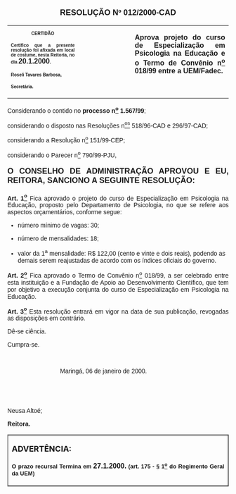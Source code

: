 <BODY>

<B><FONT SIZE=4><P ALIGN="CENTER"></P>
</FONT><FONT FACE="Arial" SIZE=4><P ALIGN="CENTER">RESOLU&Ccedil;&Atilde;O  Nº  012/2000-CAD</P>
</B></FONT><FONT FACE="Arial"></FONT>
<TABLE CELLSPACING=0 BORDER=0 CELLPADDING=7 WIDTH=621>
<TR><TD WIDTH="32%" VALIGN="TOP">
<B><FONT FACE="Arial" SIZE=1><P ALIGN="CENTER">CERTID&Atilde;O</P>
<P ALIGN="JUSTIFY">   Certifico que a presente resolu&ccedil;&atilde;o foi afixada em local de costume, nesta Reitoria, no dia </FONT><FONT FACE="Arial">20.1.2000</FONT><FONT FACE="Arial" SIZE=1>.</P>
<P ALIGN="JUSTIFY"></P>
<P ALIGN="JUSTIFY">Roseli Tavares Barbosa,</P>
<P ALIGN="JUSTIFY">Secret&aacute;ria.</B></FONT></TD>
<TD WIDTH="24%" VALIGN="TOP">&nbsp;</TD>
<TD WIDTH="44%" VALIGN="TOP">
<B><FONT FACE="Arial"><P ALIGN="JUSTIFY">Aprova projeto do curso de Especializa&ccedil;&atilde;o em Psicologia na Educa&ccedil;&atilde;o e o Termo de Conv&ecirc;nio n<U><SUP>o</U></SUP> 018/99 entre a UEM/Fadec.</B></FONT></TD>
</TR>
</TABLE>

<FONT FACE="Arial"><P ALIGN="JUSTIFY"></P>
<P ALIGN="JUSTIFY">&#9;Considerando o contido no <B>processo n<U><SUP>o</U></SUP> 1.567/99</B>;</P>
<P ALIGN="JUSTIFY">&#9;considerando o disposto nas Resolu&ccedil;&otilde;es n<U><SUP>os</U></SUP> 518/96-CAD e 296/97-CAD;</P>
<P ALIGN="JUSTIFY">&#9;considerando a Resolu&ccedil;&atilde;o n<U><SUP>o</U></SUP> 151/99-CEP;  </P>
<P ALIGN="JUSTIFY">&#9;considerando o Parecer n<U><SUP>o</U></SUP> 790/99-PJU,</P>
<P ALIGN="JUSTIFY"></P>
</FONT><B><FONT FACE="Arial" SIZE=4><P ALIGN="JUSTIFY">O CONSELHO DE ADMINISTRA&Ccedil;&Atilde;O APROVOU E EU, REITORA, SANCIONO A SEGUINTE RESOLU&Ccedil;&Atilde;O:</P>
</B></FONT><FONT FACE="Arial">
<B><P ALIGN="JUSTIFY">&#9;Art. 1<U><SUP>o</B></U></SUP> Fica aprovado o projeto do curso de Especializa&ccedil;&atilde;o em Psicologia na Educa&ccedil;&atilde;o, proposto pelo Departamento de Psicologia, no que se refere aos aspectos or&ccedil;ament&aacute;rios, conforme segue:</P>

<UL>
<P ALIGN="JUSTIFY"><LI>n&uacute;mero m&iacute;nimo de vagas: 30;</LI></P>
<P ALIGN="JUSTIFY"><LI>n&uacute;mero de mensalidades: 18;</LI></P>
<P ALIGN="JUSTIFY"><LI>valor da 1<SUP>a</SUP> mensalidade: R$ 122,00 (cento e vinte e dois reais), podendo as demais serem reajustadas de acordo com os &iacute;ndices oficiais do governo.</LI></P></UL>

<B><P ALIGN="JUSTIFY">Art. 2<U><SUP>o</B></U></SUP> Fica aprovado o Termo de Conv&ecirc;nio n<U><SUP>o</U></SUP> 018/99, a ser celebrado entre esta institui&ccedil;&atilde;o e a Funda&ccedil;&atilde;o de Apoio ao Desenvolvimento Cient&iacute;fico, que tem por objetivo a execu&ccedil;&atilde;o conjunta do curso de Especializa&ccedil;&atilde;o em Psicologia na Educa&ccedil;&atilde;o.</P>
<B><P ALIGN="JUSTIFY">&#9;Art. 3<U><SUP>o</B></U></SUP> Esta resolu&ccedil;&atilde;o entrar&aacute; em vigor na data de sua publica&ccedil;&atilde;o, revogadas as disposi&ccedil;&otilde;es em contr&aacute;rio.</P>
<P ALIGN="JUSTIFY">&#9;D&ecirc;-se ci&ecirc;ncia.</P>
<P ALIGN="JUSTIFY">&#9;Cumpra-se.</P>
<P ALIGN="JUSTIFY"></P>
<P ALIGN="JUSTIFY">&nbsp;</P><DIR>
<DIR>
<DIR>

<P ALIGN="JUSTIFY">&#9;&#9;&#9;Maring&aacute;, 06 de janeiro de 2000.</P>
<P ALIGN="JUSTIFY"></P>
<P ALIGN="JUSTIFY">&nbsp;</P>
<P ALIGN="JUSTIFY">&nbsp;</P></DIR>
</DIR>
</DIR>

<P ALIGN="JUSTIFY">   &#9;&#9;&#9;&#9;&#9;Neusa Alto&eacute;;</P>
<P ALIGN="JUSTIFY">&#9;&#9;&#9;&#9;&#9;<B>Reitora.</P>
<P ALIGN="JUSTIFY"></P></B></FONT>
<TABLE BORDER CELLSPACING=1 CELLPADDING=4 WIDTH=212>
<TR><TD VALIGN="TOP">
<B><FONT SIZE=4><P> ADVERT&Ecirc;NCIA:</P>
</FONT><FONT FACE="Arial" SIZE=2><P ALIGN="JUSTIFY">O prazo recursal Termina em </FONT><FONT FACE="Arial">27.1.2000.</FONT><FONT FACE="Arial" SIZE=2> (art. 175 - § 1<U><SUP>o</U></SUP> do Regimento Geral da UEM)</B></FONT></TD>
</TR>
</TABLE>

<FONT SIZE=2><P ALIGN="JUSTIFY"></P>
</FONT><B><FONT FACE="Arial"><P ALIGN="JUSTIFY">&nbsp;</P></B></FONT></BODY>
